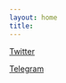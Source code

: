 ```yaml
---
layout: home
title:
---
```


[Twitter](https://twitter.com/HomerClassic)

[Telegram](https://t.me/homer0777)